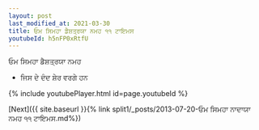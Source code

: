 ```yaml
---
layout: post
last_modified_at: 2021-03-30
title: ਓਮ ਸਿਮਹਾ ਡੈਸ਼ਤ੍ਰਯਾ ਨਮਹ ੧੧ ਟਾਇਮਸ
youtubeId: h5nFP0xRtfU
---
```

 
 
 ਓਮ ਸਿਮਹਾ ਡੈਸ਼ਤ੍ਰਯਾ ਨਮਹ  
 
 -  ਜਿਸ ਦੇ ਦੰਦ ਸ਼ੇਰ ਵਰਗੇ ਹਨ 
 
  
 
  
 
 
 
 
 
 


{% include youtubePlayer.html id=page.youtubeId %}
 
[Next]({{ site.baseurl }}{% link  split1/_posts/2013-07-20-ਓਮ ਸਿਮਹਾ ਨਾਦਾਯਾ ਨਮਹ ੧੧ ਟਾਇਮਸ.md%})
 
